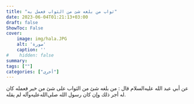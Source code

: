 ```yaml
---
title: "ثواب من بلغه شئ من الثواب فعمل به"
date: 2023-06-04T01:21:13+03:00
draft: false
ShowToc: False
cover:
    image: img/hala.JPG
    alt: 'صورة'
    caption: ''
#    hidden: false
summary: 
tags: [""]
categories: ["أخرى"]
---
```

عن أبي عبد الله عليه‌السلام قال : من بلغه شئ
من الثواب على شئ من خير فعمله كان له أجر ذلك وإن كان رسول
الله صلى‌الله‌عليه‌وآله لم يقله.

